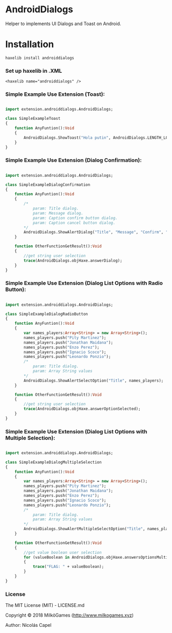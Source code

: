 # AndroidDialogs
Helper to implements UI Dialogs and Toast on Android.

# Installation

``haxelib install androiddialogs``

### Set up haxelib in .XML

``<haxelib name="androiddialogs" />``

### Simple Example Use Extension (Toast):

```haxe

import extension.androiddialogs.AndroidDialogs;

class SimpleExampleToast
{
    function AnyFuntion():Void
    {
        AndroidDialogs.ShowToast("Hola putin", AndroidDialogs.LENGTH_LONG);//or LENGTH_SHORT duration
    }
}
```

### Simple Example Use Extension (Dialog Confirmation):

```haxe

import extension.androiddialogs.AndroidDialogs;

class SimpleExampleDialogConfirmation
{
    function AnyFuntion():Void
    {
        /*
            param: Title dialog.
            param: Message dialog.
            param: Caption confirm button dialog.
            param: Caption cancel button dialog.
        */
        AndroidDialogs.ShowAlertDialog("Title", "Message", "Confirm", "Cancel");
    }

    function OtherFunctionGetResult():Void
    {
        //get string user selection
        trace(AndroidDialogs.objHaxe.answerDialog);
    }
}

```

### Simple Example Use Extension (Dialog List Options with Radio Button):

```haxe

import extension.androiddialogs.AndroidDialogs;

class SimpleExampleDialogRadioButton
{
    function AnyFuntion():Void
    {
        var names_players:Array<String> = new Array<String>();
        names_players.push("Pity Martinez");
        names_players.push("Jonathan Maidana");
        names_players.push("Enzo Perez");
        names_players.push("Ignacio Scoco");
        names_players.push("Leonardo Ponzio");
        /*
            param: Title dialog.
            param: Array String values
        */
        AndroidDialogs.ShowAlertSelectOption("Title", names_players);
    }

    function OtherFunctionGetResult():Void
    {
        //get string user selection
        trace(AndroidDialogs.objHaxe.answerOptionSelected);
    }
}

```

### Simple Example Use Extension (Dialog List Options with Multiple Selection):

```haxe

import extension.androiddialogs.AndroidDialogs;

class SimpleExampleDialogMultipleSelection
{
    function AnyFuntion():Void
    {
        var names_players:Array<String> = new Array<String>();
        names_players.push("Pity Martinez");
        names_players.push("Jonathan Maidana");
        names_players.push("Enzo Perez");
        names_players.push("Ignacio Scoco");
        names_players.push("Leonardo Ponzio");
        /*
            param: Title dialog.
            param: Array String values
        */
        AndroidDialogs.ShowAlertMultipleSelectOption("Title", names_players);
    }

    function OtherFunctionGetResult():Void
    {
        //get value boolean user selection
        for (valueBoolean in AndroidDialogs.objHaxe.answersOptionsMultipleSelected)
        {
            trace("FLAG: " + valueBoolean);
        }
    }
}

```


### License

The MIT License (MIT) - LICENSE.md

Copyright © 2018 MilköGames (http://www.milkogames.xyz)

Author: Nicolás Capel

